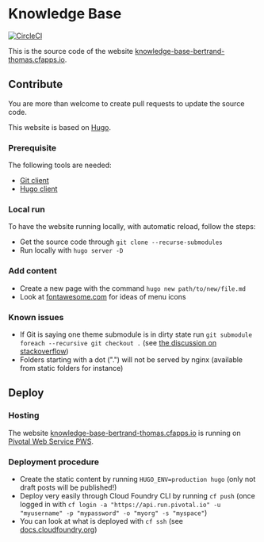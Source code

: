 # Knowledge Base

[![CircleCI](https://circleci.com/gh/devpro/knowledgebase-web.svg?style=svg)](https://circleci.com/gh/devpro/knowledgebase-web)

This is the source code of the website [knowledge-base-bertrand-thomas.cfapps.io](https://knowledge-base-bertrand-thomas.cfapps.io/).

## Contribute

You are more than welcome to create pull requests to update the source code.

This website is based on [Hugo](https://gohugo.io/).

### Prerequisite

The following tools are needed:

- [Git client](https://git-scm.com/downloads)
- [Hugo client](https://gohugo.io/getting-started/installing)

### Local run

To have the website running locally, with automatic reload, follow the steps:

- Get the source code through `git clone --recurse-submodules`
- Run locally with `hugo server -D`

### Add content

- Create a new page with the command `hugo new path/to/new/file.md`
- Look at [fontawesome.com](https://fontawesome.com/icons?d=gallery) for ideas of menu icons

### Known issues

- If Git is saying one theme submodule is in dirty state run `git submodule foreach --recursive git checkout .` (see [the discussion on stackoverflow](https://stackoverflow.com/questions/4873980/git-diff-says-subproject-is-dirty))
- Folders starting with a dot (".") will not be served by nginx (available from static folders for instance)

## Deploy

### Hosting

The website [knowledge-base-bertrand-thomas.cfapps.io](https://knowledge-base-bertrand-thomas.cfapps.io/) is running on [Pivotal Web Service PWS](https://run.pivotal.io/).

### Deployment procedure

- Create the static content by running `HUGO_ENV=production hugo` (only not draft posts will be published!)
- Deploy very easily through Cloud Foundry CLI by running `cf push` (once logged in with `cf login -a "https://api.run.pivotal.io" -u "myusername" -p "mypassword" -o "myorg" -s "myspace"`)
- You can look at what is deployed with `cf ssh` (see [docs.cloudfoundry.org](https://docs.cloudfoundry.org/devguide/deploy-apps/ssh-apps.html))
